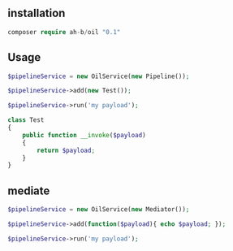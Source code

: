 
## installation
```php
composer require ah-b/oil "0.1"
```
## Usage



```php
$pipelineService = new OilService(new Pipeline());

$pipelineService->add(new Test());

$pipelineService->run('my payload');


```


```php
class Test
{
    public function __invoke($payload)
    {
        return $payload;
    }
}

```

## mediate


```php
$pipelineService = new OilService(new Mediator());

$pipelineService->add(function($payload){ echo $payload; });

$pipelineService->run('my payload');


```